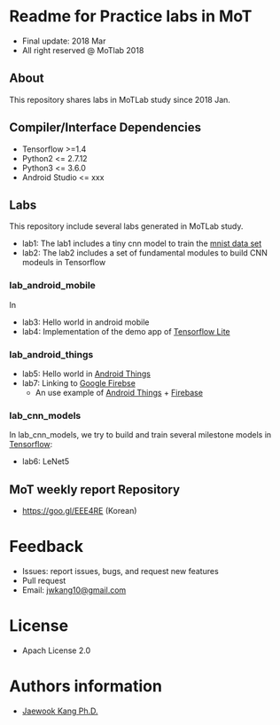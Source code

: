 Readme for Practice labs in MoT 
==================================
- Final update: 2018 Mar 
- All right reserved @ MoTlab 2018


## About
This repository shares labs in MoTLab study since 2018 Jan.


## Compiler/Interface Dependencies
- Tensorflow >=1.4
- Python2 <= 2.7.12
- Python3 <= 3.6.0
- Android Studio <= xxx


## Labs
This repository include several labs generated in MoTLab study.
- lab1: The lab1 includes a tiny cnn model to train the [mnist data set](http://yann.lecun.com/exdb/mnist/)
- lab2: The lab2 includes a set of fundamental modules to build CNN modeuls in Tensorflow 

### lab_android_mobile
In 
- lab3: Hello world in android mobile
- lab4: Implementation of the demo app of [Tensorflow Lite](https://www.tensorflow.org/mobile/tflite/)

### lab_android_things
- lab5: Hello world in [Android Things](https://developer.android.com/things/index.html)
- lab7: Linking to [Google Firebse](https://firebase.google.com/)
    - An use example of [Android Things](https://developer.android.com/things/index.html) + [Firebase](https://firebase.google.com/)

### lab_cnn_models
In lab_cnn_models, we try to build and train several milestone models in [Tensorflow](https://www.tensorflow.org/): 
- lab6: LeNet5 

## MoT weekly report Repository 
- https://goo.gl/EEE4RE (Korean)

# Feedback 
- Issues: report issues, bugs, and request new features
- Pull request
- Email: jwkang10@gmail.com

# License
- Apach License 2.0


# Authors information 
- [Jaewook Kang Ph.D.](https://www.linkedin.com/in/jaewook-kang-3a4217b9/)

